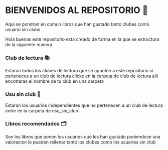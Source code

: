# BIENVENIDOS AL REPOSITORIO 📘

Aqui se pondran en comun libros que han gustado tanto clubes como usuario sin clubs

Hola buenas este repositorio esta creado de forma en la que se extructura de la siguiente manera

### Club de lectura 📚
Estaran todos los clubes de lectura que se apunten a este repositorio si perteneces a un club de lectura clicke en la carpeta de club de lectura alli encotraras el nombre de tu club en una carpeta 
### Usu sin club 📙
Estaran los usuarios independientes que no pertenecen a un club de lectura entre en la carpeta de usu_sin_club
### Libros recomendados 🗂️
Son los libros que ponen los usuarios que les han gustado poniendose una valoracion lo pueden rellenar tanto los clubes como los usuarios sin club   